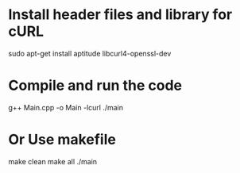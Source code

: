 # Install header files and library for cURL
sudo apt-get install aptitude libcurl4-openssl-dev

# Compile and run the code
g++ Main.cpp -o Main -lcurl
./main

# Or Use makefile
make clean
make all
./main
